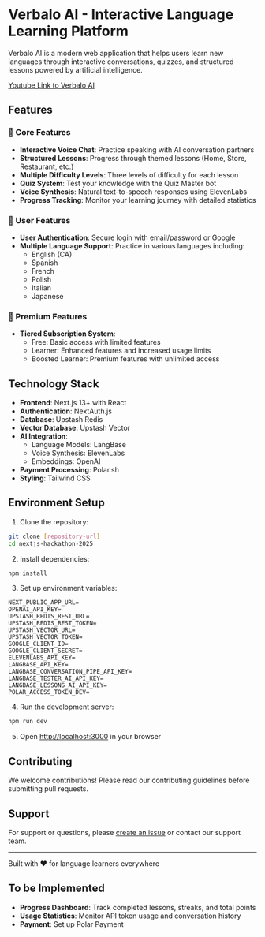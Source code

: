 # Verbalo AI - Interactive Language Learning Platform

Verbalo AI is a modern web application that helps users learn new languages through interactive conversations, quizzes, and structured lessons powered by artificial intelligence.

[Youtube Link to Verbalo AI](https://youtu.be/hgUj19DdCMY)


## Features

### 🎯 Core Features
- **Interactive Voice Chat**: Practice speaking with AI conversation partners
- **Structured Lessons**: Progress through themed lessons (Home, Store, Restaurant, etc.)
- **Multiple Difficulty Levels**: Three levels of difficulty for each lesson
- **Quiz System**: Test your knowledge with the Quiz Master bot
- **Voice Synthesis**: Natural text-to-speech responses using ElevenLabs
- **Progress Tracking**: Monitor your learning journey with detailed statistics

### 👤 User Features
- **User Authentication**: Secure login with email/password or Google
- **Multiple Language Support**: Practice in various languages including:
  - English (CA)
  - Spanish
  - French
  - Polish
  - Italian
  - Japanese

### 💎 Premium Features
- **Tiered Subscription System**:
  - Free: Basic access with limited features
  - Learner: Enhanced features and increased usage limits
  - Boosted Learner: Premium features with unlimited access

## Technology Stack

- **Frontend**: Next.js 13+ with React
- **Authentication**: NextAuth.js
- **Database**: Upstash Redis
- **Vector Database**: Upstash Vector
- **AI Integration**: 
  - Language Models: LangBase
  - Voice Synthesis: ElevenLabs
  - Embeddings: OpenAI
- **Payment Processing**: Polar.sh
- **Styling**: Tailwind CSS

## Environment Setup

1. Clone the repository:
```bash
git clone [repository-url]
cd nextjs-hackathon-2025
```

2. Install dependencies:
```bash
npm install
```

3. Set up environment variables:
```env
NEXT_PUBLIC_APP_URL=
OPENAI_API_KEY=
UPSTASH_REDIS_REST_URL=
UPSTASH_REDIS_REST_TOKEN=
UPSTASH_VECTOR_URL=
UPSTASH_VECTOR_TOKEN=
GOOGLE_CLIENT_ID=
GOOGLE_CLIENT_SECRET=
ELEVENLABS_API_KEY=
LANGBASE_API_KEY=
LANGBASE_CONVERSATION_PIPE_API_KEY=
LANGBASE_TESTER_AI_API_KEY=
LANGBASE_LESSONS_AI_API_KEY=
POLAR_ACCESS_TOKEN_DEV=
```

4. Run the development server:
```bash
npm run dev
```

5. Open [http://localhost:3000](http://localhost:3000) in your browser

## Contributing

We welcome contributions! Please read our contributing guidelines before submitting pull requests.


## Support

For support or questions, please [create an issue](repository-issues-url) or contact our support team.

---

Built with ❤️ for language learners everywhere

## To be Implemented
- **Progress Dashboard**: Track completed lessons, streaks, and total points
- **Usage Statistics**: Monitor API token usage and conversation history
- **Payment**: Set up Polar Payment
